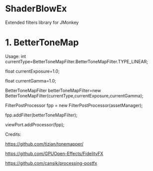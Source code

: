 # ShaderBlowEx
Extended filters library for JMonkey

# 1. BetterToneMap

Usage:
int currentType=BetterToneMapFilter.BetterToneMapFilter.TYPE_LINEAR;

float currentExposure=1.0;

float currentGamma=1.0;

BetterToneMapFilter betterToneMapFilter=new BetterToneMapFilter(currentType,currentExposure,currentGamma);

FilterPostProcessor fpp = new FilterPostProcessor(assetManager);

fpp.addFilter(betterToneMapFilter);

viewPort.addProcessor(fpp);



Credits:

https://github.com/tizian/tonemapper/

https://github.com/GPUOpen-Effects/FidelityFX

https://github.com/cansik/processing-postfx
